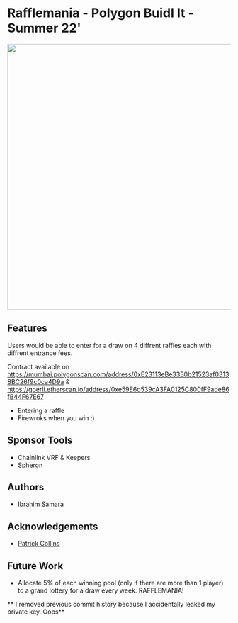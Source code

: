 # Rafflemania - Polygon Buidl It - Summer 22'

<img src="https://github.com/Pack-Way/Raffle-mania/blob/main/public/RaffleMania.png" width="600">

## Features

Users would be able to enter for a draw on 4 diffrent raffles each with diffrent entrance fees.

Contract available on https://mumbai.polygonscan.com/address/0xE23113eBe3330b21523af03138BC26f9c0ca4D9a & https://goerli.etherscan.io/address/0xe59E6d539cA3FA0125C800fF9ade86fB44F67E67

- Entering a raffle
- Firewroks when you win :)

## Sponsor Tools

- Chainlink VRF & Keepers
- Spheron

## Authors

- [Ibrahim Samara](https://github.com/IbrahimSam96)

## Acknowledgements

- [Patrick Collins](https://github.com/PatrickAlphaC)

## Future Work

- Allocate 5% of each winning pool (only if there are more than 1 player) to a grand lottery for a draw every week. RAFFLEMANIA!

** I removed previous commit history because I accidentally leaked my private key. Oops**
